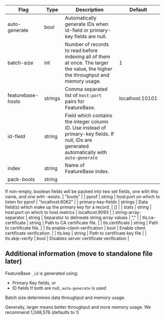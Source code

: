 | Flag | Type | Description | Default |
|---|---|---|---|
| auto-generate | bool | Automatically generate IDs when id-field or primary-key fields are null. |
| batch-size | int | Number of records to read before indexing all of them at once. The larger the value, the higher the throughput and memory usage. | 1 |
| featurebase-hosts | strings | Comma separated list of `host:port` pairs for FeatureBase. | localhost:10101 |
| id-field | string | Field which contains the integer column ID. Use instead of primary-key fields. If null, IDs are generated automatically with `auto-generate` |
| index | string | Name of FeatureBase index. |
| pack-bools | string | 


If non-empty, boolean fields will be packed into two set fields, one with this name, and one with <name>-exists. | "bools" |
| pprof | string | host:port on which to listen for pprof | "localhost:6062" |
| primary-key-fields | strings | Data field(s) which make up the primary key for a record. | [] |
| stats | string | host:port on which to host metrics | localhost:9093 |
| string-array-separator | string | Separator to delineate string array values | "," |
| tls.ca-certificate | string | Path to CA certificate file. |
| tls.certificate | string | Path to certificate file. |
| tls.enable-client-verification | bool | Enable client certificate verification. |
| tls.key | string | Path to certificate key file |
| tls.skip-verify | bool | Disables server certificate verification |


## Additional information (move to standalone file later)

FeatureBase `_id` is generated using:
* Primary Key fields, or
* ID fields
If both are null, `auto-generate` is used

Batch size determines data throughput and memory usage.

Generally, larger means better throughput and more memory usage. We recommend 1,048,576 (defaults to 1)
